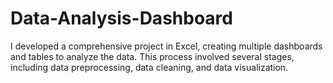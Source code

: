 # Data-Analysis-Dashboard
I developed a comprehensive project in Excel, creating multiple dashboards and tables to analyze the data. This process involved several stages, including data preprocessing, data cleaning, and data visualization.  
